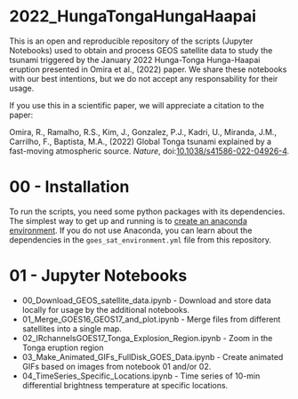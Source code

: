 # 2022_HungaTongaHungaHaapai
This is an open and reproducible repository of the scripts (Jupyter Notebooks) used to obtain and process GEOS satellite data 
to study the tsunami triggered by the January 2022 Hunga-Tonga Hunga-Haapai eruption presented in Omira et al., (2022) paper. 
We share these notebooks with our best intentions, but we do not accept any responsability for their usage.

If you use this in a scientific paper, we will appreciate a citation to the paper:

Omira, R., Ramalho, R.S., Kim, J., Gonzalez, P.J., Kadri, U., Miranda, J.M., Carrilho, F., Baptista, M.A., (2022) Global Tonga tsunami explained by a fast-moving atmospheric source. *Nature*, doi:[10.1038/s41586-022-04926-4](https://doi.org/10.1038/s41586-022-04926-4).


# 00 - Installation 

To run the scripts, you need some python packages with its dependencies. The simplest way to get up and running is to [create an anaconda environment](https://docs.conda.io/projects/conda/en/latest/user-guide/tasks/manage-environments.html).
If you do not use Anaconda, you can learn about the dependencies in the ``goes_sat_environment.yml`` file from this repository.

# 01 - Jupyter Notebooks
- 00_Download_GEOS_satellite_data.ipynb - Download and store data locally for usage by the additional notebooks.
- 01_Merge_GOES16_GEOS17_and_plot.ipynb - Merge files from different satellites into a single map.
- 02_IRchannelsGOES17_Tonga_Explosion_Region.ipynb - Zoom in the Tonga eruption region
- 03_Make_Animated_GIFs_FullDisk_GOES_Data.ipynb - Create animated GIFs based on images from notebook 01 and/or 02.
- 04_TimeSeries_Specific_Locations.ipynb - Time series of 10-min differential brightness temperature at specific locations.
